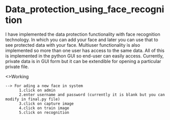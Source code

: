 # Data_protection_using_face_recognition

I have implemented the data protection functionality with face recognition technology. In which you can add your face and later you can use that to see protected data with your face. Multiuser functionality is also implemented so more than one user has access to the same data. All of this is implemented in the 
python GUI so end-user can easily access.
Currently, private data is in GUI form but it can be extendible for opening a particular private file.

<>Working

    --> For ading a new face in system
          1.click on admin
          2.enter username and password (currently it is blank but you can modify in final.py file)
          3.click on capture image
          4.click on train image
          5.click on recognition
